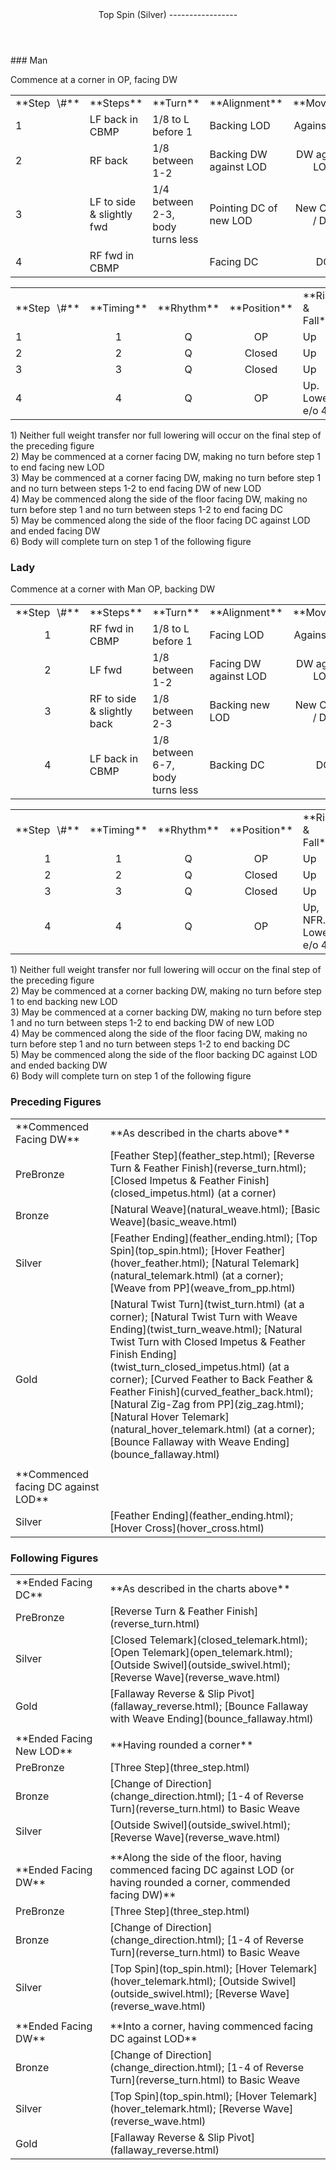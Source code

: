 <header>Top Spin (Silver)
-----------------

 </header>### Man

Commence at a corner in OP, facing DW

 <table class="style1"> <tbody><tr> <td style="width:10%">**Step<span style="color:white">\_</span>\#**</td> <td style="width:38%">**Steps**</td> <td style="width:20%">**Turn**</td> <td style="width:16%">**Alignment**</td> <td style="width:16%;text-align:center">**Moving**</td> </tr> <tr> <td>1</td> <td>LF back in CBMP</td> <td>1/8 to L before 1</td> <td>Backing LOD</td> <td style="text-align:center">Against LOD</td> </tr> <tr> <td>2</td> <td>RF back</td> <td>1/8 between 1-2</td> <td>Backing DW against LOD</td> <td style="text-align:center">DW against LOD</td> </tr> <tr> <td>3</td> <td>LF to side &amp; slightly fwd</td> <td>1/4 between 2-3, body turns less</td> <td>Pointing DC of new LOD</td> <td style="text-align:center">New Centre / DC</td> </tr> <tr> <td>4</td> <td>RF fwd in CBMP</td> <td> </td> <td>Facing DC</td> <td style="text-align:center">DC</td> </tr> </tbody></table>

 <table class="style1"> <tbody><tr> <td style="width:10%">**Step<span style="color:white">\_</span>\#**</td> <td style="width:10%;text-align:center">**Timing**</td> <td style="width:10%;text-align:center">**Rhythm**</td> <td style="width:20%;text-align:center">**Position**</td> <td style="width:30%">**Rise &amp; Fall**</td> <td style="width:10%;text-align:center">**Sway**</td> <td style="width:10%;text-align:right">**Footwork**</td> </tr> <tr> <td>1</td> <td style="text-align:center">1</td> <td style="text-align:center">Q</td> <td style="text-align:center">OP</td> <td>Up</td> <td style="text-align:center"></td> <td style="text-align:right">T</td> </tr> <tr> <td>2</td> <td style="text-align:center">2</td> <td style="text-align:center">Q</td> <td style="text-align:center">Closed</td> <td>Up</td> <td style="text-align:center"></td> <td style="text-align:right">T</td> </tr> <tr> <td>3</td> <td style="text-align:center">3</td> <td style="text-align:center">Q</td> <td style="text-align:center">Closed</td> <td>Up</td> <td style="text-align:center">R</td> <td style="text-align:right">T</td> </tr> <tr> <td>4</td> <td style="text-align:center">4</td> <td style="text-align:center">Q</td> <td style="text-align:center">OP</td> <td>Up. Lower e/o 4</td> <td style="text-align:center">R</td> <td style="text-align:right">TH</td> </tr> </tbody></table>

1\) Neither full weight transfer nor full lowering will occur on the final step of the preceding figure  
 2) May be commenced at a corner facing DW, making no turn before step 1 to end facing new LOD  
 3) May be commenced at a corner facing DW, making no turn before step 1 and no turn between steps 1-2 to end facing DW of new LOD  
 4) May be commenced along the side of the floor facing DW, making no turn before step 1 and no turn between steps 1-2 to end facing DC  
 5) May be commenced along the side of the floor facing DC against LOD and ended facing DW  
 6) Body will complete turn on step 1 of the following figure

### Lady

Commence at a corner with Man OP, backing DW

 <table class="style1"> <tbody><tr> <td style="width:10%">**Step<span style="color:white">\_</span>\#**</td> <td style="width:38%">**Steps**</td> <td style="width:20%">**Turn**</td> <td style="width:16%">**Alignment**</td> <td style="width:16%;text-align:center">**Moving**</td> </tr> <tr> <td style="text-align:center">1</td> <td>RF fwd in CBMP</td> <td>1/8 to L before 1</td> <td>Facing LOD</td> <td style="text-align:center">Against LOD</td> </tr> <tr> <td style="text-align:center">2</td> <td>LF fwd</td> <td>1/8 between 1-2</td> <td>Facing DW against LOD</td> <td style="text-align:center">DW against LOD</td> </tr> <tr> <td style="text-align:center">3</td> <td>RF to side &amp; slightly back</td> <td>1/8 between 2-3</td> <td>Backing new LOD</td> <td style="text-align:center">New Centre / DC</td> </tr> <tr> <td style="text-align:center">4</td> <td>LF back in CBMP</td> <td>1/8 between 6-7, body turns less</td> <td>Backing DC</td> <td style="text-align:center">DC</td> </tr> </tbody></table>

 <table class="style1"> <tbody><tr> <td style="width:10%">**Step<span style="color:white">\_</span>\#**</td> <td style="width:10%;text-align:center">**Timing**</td> <td style="width:10%;text-align:center">**Rhythm**</td> <td style="width:20%;text-align:center">**Position**</td> <td style="width:30%">**Rise &amp; Fall**</td> <td style="width:10%;text-align:center">**Sway**</td> <td style="width:10%;text-align:right">**Footwork**</td> </tr> <tr> <td style="text-align:center">1</td> <td style="text-align:center">1</td> <td style="text-align:center">Q</td> <td style="text-align:center">OP</td> <td>Up</td> <td style="text-align:center"></td> <td style="text-align:right">T</td> </tr> <tr> <td style="text-align:center">2</td> <td style="text-align:center">2</td> <td style="text-align:center">Q</td> <td style="text-align:center">Closed</td> <td>Up</td> <td style="text-align:center"></td> <td style="text-align:right">T</td> </tr> <tr> <td style="text-align:center">3</td> <td style="text-align:center">3</td> <td style="text-align:center">Q</td> <td style="text-align:center">Closed</td> <td>Up</td> <td style="text-align:center">L</td> <td style="text-align:right">TH</td> </tr> <tr> <td style="text-align:center">4</td> <td style="text-align:center">4</td> <td style="text-align:center">Q</td> <td style="text-align:center">OP</td> <td>Up, NFR. Lower e/o 4</td> <td style="text-align:center">L</td> <td style="text-align:right">TH</td> </tr> </tbody></table>

1\) Neither full weight transfer nor full lowering will occur on the final step of the preceding figure  
 2) May be commenced at a corner backing DW, making no turn before step 1 to end backing new LOD  
 3) May be commenced at a corner backing DW, making no turn before step 1 and no turn between steps 1-2 to end backing DW of new LOD  
 4) May be commenced along the side of the floor facing DW, making no turn before step 1 and no turn between steps 1-2 to end backing DC  
 5) May be commenced along the side of the floor backing DC against LOD and ended backing DW  
 6) Body will complete turn on step 1 of the following figure

### Preceding Figures

 <table> <tbody><tr> <td>**Commenced Facing DW**</td> <td>**As described in the charts above**</td> </tr> <tr> <td style="width:30%">PreBronze</td> <td> [Feather Step](feather_step.html); [Reverse Turn &amp; Feather Finish](reverse_turn.html); [Closed Impetus &amp; Feather Finish](closed_impetus.html) (at a corner) </td> </tr> <tr> <td>Bronze</td> <td> [Natural Weave](natural_weave.html); [Basic Weave](basic_weave.html) </td> </tr> <tr> <td>Silver</td> <td> [Feather Ending](feather_ending.html); [Top Spin](top_spin.html); [Hover Feather](hover_feather.html); [Natural Telemark](natural_telemark.html) (at a corner); [Weave from PP](weave_from_pp.html) </td> </tr> <tr> <td>Gold</td> <td> [Natural Twist Turn](twist_turn.html) (at a corner); [Natural Twist Turn with Weave Ending](twist_turn_weave.html); [Natural Twist Turn with Closed Impetus &amp; Feather Finish Ending](twist_turn_closed_impetus.html) (at a corner); [Curved Feather to Back Feather &amp; Feather Finish](curved_feather_back.html); [Natural Zig-Zag from PP](zig_zag.html); [Natural Hover Telemark](natural_hover_telemark.html) (at a corner); [Bounce Fallaway with Weave Ending](bounce_fallaway.html) </td> </tr> <tr> <td> </td> <td> </td> </tr> <tr> <td>**Commenced facing DC against LOD**</td> <td> </td> </tr> <tr> <td>Silver</td> <td> [Feather Ending](feather_ending.html); [Hover Cross](hover_cross.html) </td> </tr> </tbody></table>

### Following Figures

 <table> <tbody><tr> <td>**Ended Facing DC**</td> <td>**As described in the charts above**</td> </tr> <tr> <td style="width:30%">PreBronze</td> <td> [Reverse Turn &amp; Feather Finish](reverse_turn.html) </td> </tr> <tr> <td>Silver</td> <td> [Closed Telemark](closed_telemark.html); [Open Telemark](open_telemark.html); [Outside Swivel](outside_swivel.html); [Reverse Wave](reverse_wave.html) </td> </tr> <tr> <td style="width:30%">Gold</td> <td> [Fallaway Reverse &amp; Slip Pivot](fallaway_reverse.html); [Bounce Fallaway with Weave Ending](bounce_fallaway.html) </td> </tr> <tr> <td style="width:30%"> </td> <td> </td> </tr> <tr> <td style="width:30%">**Ended Facing New LOD**</td> <td>**Having rounded a corner**</td> </tr> <tr> <td style="width:30%">PreBronze</td> <td> [Three Step](three_step.html) </td> </tr> <tr> <td style="width:30%">Bronze</td> <td> [Change of Direction](change_direction.html); [1-4 of Reverse Turn](reverse_turn.html) to Basic Weave </td> </tr> <tr> <td style="width:30%">Silver</td> <td> [Outside Swivel](outside_swivel.html); [Reverse Wave](reverse_wave.html) </td> </tr> <tr> <td style="width:30%"> </td> <td> </td> </tr> <tr> <td style="width:30%">**Ended Facing DW**</td> <td>**Along the side of the floor, having commenced facing DC against LOD (or having rounded a corner, commended facing DW)**</td> </tr> <tr> <td style="width:30%">PreBronze</td> <td> [Three Step](three_step.html) </td> </tr> <tr> <td>Bronze</td> <td> [Change of Direction](change_direction.html); [1-4 of Reverse Turn](reverse_turn.html) to Basic Weave </td> </tr> <tr> <td>Silver</td> <td> [Top Spin](top_spin.html); [Hover Telemark](hover_telemark.html); [Outside Swivel](outside_swivel.html); [Reverse Wave](reverse_wave.html) </td> </tr> <tr> <td style="width:30%"> </td> <td> </td> </tr> <tr> <td style="width:30%">**Ended Facing DW**</td> <td>**Into a corner, having commenced facing DC against LOD**</td> </tr> <tr> <td>Bronze</td> <td> [Change of Direction](change_direction.html); [1-4 of Reverse Turn](reverse_turn.html) to Basic Weave </td> </tr> <tr> <td>Silver</td> <td> [Top Spin](top_spin.html); [Hover Telemark](hover_telemark.html); [Reverse Wave](reverse_wave.html) </td> </tr> <tr> <td>Gold</td> <td> [Fallaway Reverse &amp; Slip Pivot](fallaway_reverse.html) </td> </tr> </tbody></table>